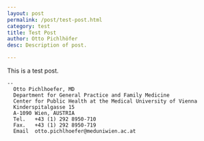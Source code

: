 ```yaml
---
layout: post
permalink: /post/test-post.html
category: test
title: Test Post
author: Otto Pichlhöfer
desc: Description of post.

---
```

This is a test post.

    --
      Otto Pichlhoefer, MD
      Department for General Practice and Family Medicine
      Center for Public Health at the Medical University of Vienna
      Kinderspitalgasse 15
      A-1090 Wien, AUSTRIA
      Tel.   +43 (1) 292 8950-710
      Fax.   +43 (1) 292 8950-719
      Email  otto.pichlhoefer@meduniwien.ac.at


